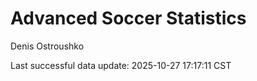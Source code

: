 # Advanced Soccer Statistics
Denis Ostroushko

<!-- gfm -->

Last successful data update: 2025-10-27 17:17:11 CST
